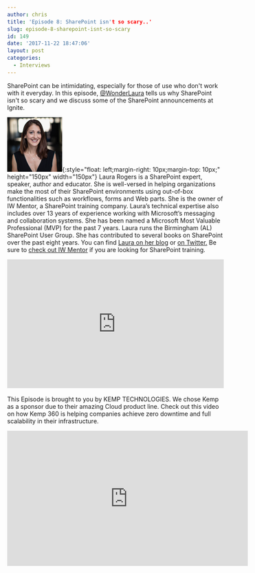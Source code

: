 ```yaml
---
author: chris
title: 'Episode 8: SharePoint isn't so scary..'
slug: episode-8-sharepoint-isnt-so-scary
id: 149
date: '2017-11-22 18:47:06'
layout: post
categories:
  - Interviews
---
```


SharePoint can be intimidating, especially for those of use who don't work with it everyday. In this episode, [@WonderLaura](https://twitter.com/wonderlaura) tells us why SharePoint isn't so scary and we discuss some of the SharePoint announcements at Ignite.

![Laura](/images/uploads/2017/11/laura.png){:style="float: left;margin-right: 10px;margin-top: 10px;" height="150px" width="150px"} Laura Rogers is a SharePoint expert, speaker, author and educator. She is well-versed in helping organizations make the most of their SharePoint environments using out-of-box functionalities such as workflows, forms and Web parts. She is the owner of IW Mentor, a SharePoint training company. Laura’s technical expertise also includes over 13 years of experience working with Microsoft’s messaging and collaboration systems. She has been named a Microsoft Most Valuable Professional (MVP) for the past 7 years. Laura runs the Birmingham (AL) SharePoint User Group. She has contributed to several books on SharePoint over the past eight years. You can find [Laura on her blog](https://wonderlaura.com) or [on Twitter.](https://twitter.com/wonderlaura) Be sure to [check out IW Mentor](https://www.iwmentor.com) if you are looking for SharePoint training.

<p><iframe width="100%" height="300" scrolling="no" frameborder="no" allow="autoplay" src="https://w.soundcloud.com/player/?url=https%3A//api.soundcloud.com/tracks/359453783&color=%23ff5500&auto_play=false&hide_related=false&show_comments=true&show_user=true&show_reposts=false&show_teaser=true&visual=true"></iframe></p>

This Episode is brought to you by KEMP TECHNOLOGIES. We chose Kemp as a sponsor due to their amazing Cloud product line. Check out this video on how Kemp 360 is helping companies achieve zero downtime and full scalability in their infrastructure.
<p><iframe width="560" height="315" src="https://www.youtube.com/embed/dVvHokor9wc" frameborder="0" allow="accelerometer; autoplay; encrypted-media; gyroscope; picture-in-picture" allowfullscreen></iframe></p>
